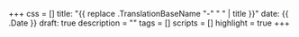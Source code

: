 +++
css = []
title: "{{ replace .TranslationBaseName "-" " " | title }}"
date: {{ .Date }}
draft: true
description = ""
tags = []
scripts = []
highlight = true
+++